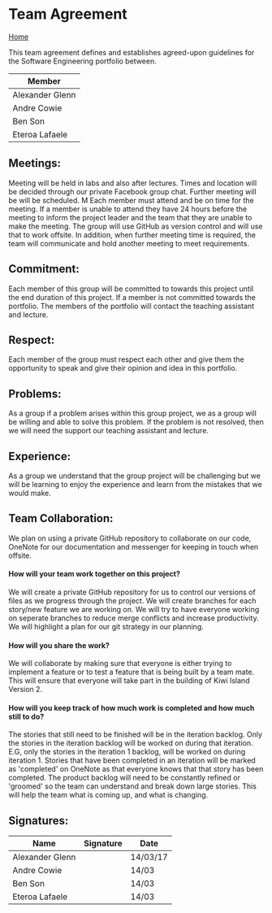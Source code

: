 # Team Agreement 
[Home](./README.md)

This team agreement defines and establishes agreed-upon guidelines for the Software Engineering portfolio between. 

| Member |
|---|
| Alexander Glenn |
| Andre Cowie |
| Ben Son |
| Eteroa Lafaele |

## Meetings: 

Meeting will be held in labs and also after lectures. Times and location will be decided through our private Facebook group chat. Further meeting will be will be scheduled. M Each member must attend and be on time for the meeting. If a member is unable to attend they have 24 hours before the meeting to inform the project leader and the team that they are unable to make the meeting. The group will use GitHub as version control  and will use that to work offsite. In addition, when further meeting time is required, the team will communicate and hold another meeting to meet requirements. 

## Commitment:  

Each member of this group will be committed to towards this project until the end duration of this project. If a member is not committed towards the portfolio. The members of the portfolio will contact the teaching assistant and lecture.  

## Respect: 

Each member of the group must respect each other and give them the opportunity to speak and give their opinion and idea in this portfolio.  

## Problems: 

As a group if a problem arises within this group project, we as a group will be willing and able to solve this problem. If the problem is not resolved, then we will need the support our teaching assistant and lecture.  

## Experience: 

As a group we understand that the group project will be challenging but we will be learning to enjoy the experience and learn from the mistakes that we would make.  

## Team Collaboration: 

We plan on using a private GitHub repository to collaborate on our code, OneNote for our documentation and messenger for keeping in touch when offsite. 

#### How will your team work together on this project? 

We will create a private GitHub repository for us to control our versions of files as we progress through the project. We will create branches for each story/new feature we are working on. We will try to have everyone working on seperate branches to reduce merge conflicts and increase productivity. We will highlight a plan for our git strategy in our planning.

#### How will you share the work?

We will collaborate by making sure that everyone is either trying to implement a feature or to test a feature that is being built by a team mate. This will ensure that everyone will take part in the building of Kiwi Island Version 2.

#### How will you keep track of how much work is completed and how much still to do?

The stories that still need to be finished will be in the iteration backlog. Only the stories in the iteration backlog will be worked on during that iteration. E.G, only the stories in the iteration 1 backlog, will be worked on during iteration 1. 
Stories that have been completed in an iteration will be marked as 'completed' on OneNote as that everyone knows that that story has been completed.
The product backlog will need to be constantly refined or 'groomed' so the team can understand and break down large stories. This will help the team what is coming up, and what is changing.

## Signatures:

Name | Signature | Date
--- | --- | ---
Alexander Glenn | | 14/03/17
Andre Cowie | | 14/03
Ben Son | | 14/03
Eteroa Lafaele | | 14/03 
